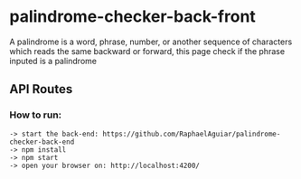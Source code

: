 # palindrome-checker-back-front

A palindrome is a word, phrase, number, or another sequence of characters which reads the same backward or forward, this page check if the phrase inputed is a palindrome

## API Routes

### How to run:
	-> start the back-end: https://github.com/RaphaelAguiar/palindrome-checker-back-end
	-> npm install
	-> npm start
	-> open your browser on: http://localhost:4200/


